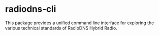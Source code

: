 # radiodns-cli

This package provides a unified command line interface for exploring the various technical standards of RadioDNS Hybrid Radio.
